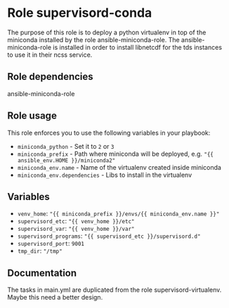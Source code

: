 # Role supervisord-conda

The purpose of this role is to deploy a python virtualenv in top of the miniconda installed by the role ansible-miniconda-role. The ansible-miniconda-role is installed in order to install libnetcdf for the tds instances to use it in their ncss service.

## Role dependencies

ansible-miniconda-role

## Role usage

This role enforces you to use the following variables in your playbook:

- `miniconda_python` - Set it to `2` or `3`
- `miniconda_prefix` - Path where miniconda will be deployed, e.g. `"{{ ansible_env.HOME }}/miniconda2"`
- `miniconda_env.name` - Name of the virtualenv created inside miniconda
- `miniconda_env.dependencies` - Libs to install in the virtualenv

## Variables

- `venv_home`: `"{{ miniconda_prefix }}/envs/{{ miniconda_env.name }}"`
- `supervisord_etc`: `"{{ venv_home }}/etc"`
- `supervisord_var`: `"{{ venv_home }}/var"`
- `supervisord_programs`: `"{{ supervisord_etc }}/supervisord.d"`
- `supervisord_port`: `9001`
- `tmp_dir`: `"/tmp"`

## Documentation

The tasks in main.yml are duplicated from the role supervisord-virtualenv. Maybe this need a better design.
